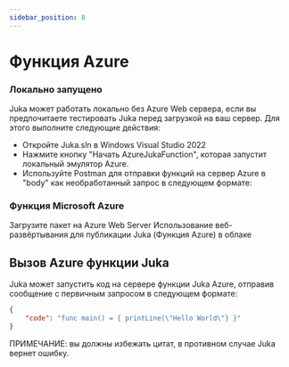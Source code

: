 ```yaml
---
sidebar_position: 8
---
```


# Функция Azure

### Локально запущено
Juka может работать локально без Azure Web сервера, если вы предпочитаете тестировать Juka перед загрузкой на ваш сервер. Для этого выполните следующие действия:
- Откройте Juka.sln в Windows Visual Studio 2022
- Нажмите кнопку "Начать AzureJukaFunction", которая запустит локальный эмулятор Azure.
- Используйте Postman для отправки функций на сервер Azure в "body" как необработанный запрос в следующем формате:


### Функция Microsoft Azure
Загрузите пакет на Azure Web Server Использование веб-развёртывания для публикации Juka (Функция Azure) в облаке

## Вызов Azure функции Juka

Juka может запустить код на сервере функции Juka Azure, отправив сообщение с первичным запросом в следующем формате:

```json
{
    "code": "func main() = { printLine(\"Hello World\"} }"
}
```

ПРИМЕЧАНИЕ: вы должны избежать цитат, в противном случае Juka вернет ошибку.